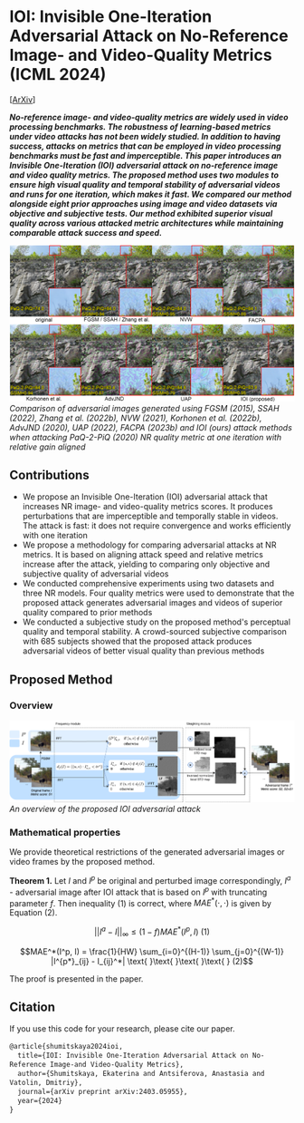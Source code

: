 IOI: Invisible One-Iteration Adversarial Attack on No-Reference Image- and Video-Quality Metrics (ICML 2024)
==============
[[ArXiv](https://arxiv.org/abs/2403.05955)]

***No-reference image- and video-quality metrics are widely used in video processing benchmarks. The robustness of learning-based metrics under video attacks has not been widely studied. In addition to having success, attacks on metrics that can be employed in video processing benchmarks must be fast and imperceptible. This paper introduces an Invisible One-Iteration (IOI) adversarial attack on no-reference image and video quality metrics. The proposed method uses two modules to ensure high visual quality and temporal stability of adversarial videos and runs for one iteration, which makes it fast. We compared our method alongside eight prior approaches using image and video datasets via objective and subjective tests. Our method exhibited superior visual quality across various attacked metric architectures while maintaining comparable attack success and speed.***

![](./info_ims/comparison.png)
*Comparison of adversarial images generated using FGSM (2015), SSAH (2022), Zhang et al. (2022b), NVW (2021), Korhonen et al. (2022b), AdvJND (2020), UAP (2022), FACPA (2023b) and IOI (ours) attack methods when attacking PaQ-2-PiQ (2020) NR quality metric at one iteration with relative gain aligned*

## Contributions

* We propose an Invisible One-Iteration (IOI) adversarial attack that increases NR image- and video-quality metrics scores. It produces perturbations that are imperceptible and temporally stable in videos. The attack is fast: it does not require convergence and works efficiently with one iteration
* We propose a methodology for comparing adversarial attacks at NR metrics. It is based on aligning attack speed and relative metrics increase after the attack, yielding to comparing only objective and subjective quality of adversarial videos
* We conducted comprehensive experiments using two datasets and three NR models. Four quality metrics were used to demonstrate that the proposed attack generates adversarial images and videos of superior quality compared to prior methods
* We conducted a subjective study on the proposed method's perceptual quality and temporal stability. A crowd-sourced subjective comparison with 685 subjects showed that the proposed attack produces adversarial videos of better visual quality than previous methods

## Proposed Method

### Overview

![](./info_ims/scheme.png)
*An overview of the proposed IOI adversarial attack*

### Mathematical properties
We provide theoretical restrictions of the generated adversarial images or video frames by the proposed method.

**Theorem 1.** Let $I$ and $I^p$ be original and perturbed image correspondingly, $I^a$ - adversarial image after IOI attack that is based on $I^p$ with truncating parameter $f$. Then inequality (1) is correct, where $MAE^*(\cdot, \cdot)$ is given by Equation (2).

```math
||I^a - I||_{\infty} \leq (1-f) MAE^*(I^p, I) \text{ }\text{ }\text{ }\text{ }  (1)
```

```math
MAE^*(I^p, I) = \frac{1}{HW} \sum_{i=0}^{(H-1)} \sum_{j=0}^{(W-1)} |I^{p*}_{ij} - I_{ij}^*| \text{ }\text{ }\text{ }\text{ }  (2)
```

The proof is presented in the paper.

## Citation

If you use this code for your research, please cite our paper.

```
@article{shumitskaya2024ioi,
  title={IOI: Invisible One-Iteration Adversarial Attack on No-Reference Image-and Video-Quality Metrics},
  author={Shumitskaya, Ekaterina and Antsiferova, Anastasia and Vatolin, Dmitriy},
  journal={arXiv preprint arXiv:2403.05955},
  year={2024}
}
```
